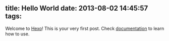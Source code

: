 title: Hello World
date: 2013-08-02 14:45:57
tags:
---

Welcome to [Hexo](http://zespia.tw/hexo)! This is your very first post. Check [documentation](http://zespia.tw/hexo/docs) to learn how to use.
<!-- more -->

